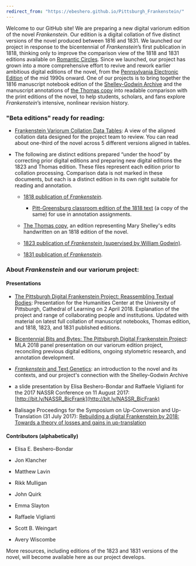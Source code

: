 ```yaml
---
redirect_from: "https://ebeshero.github.io/Pittsburgh_Frankenstein/"
---
```


Welcome to our GitHub site! We are preparing a new digital variorum edition of the novel _Frankenstein_. Our edition is a digital collation of five distinct versions of the novel produced between 1816 and 1831. We launched our project in response to the bicentennial of _Frankenstein_’s first publication in 1818, thinking only to improve the comparison view of the 1818 and 1831 editions available on [Romantic Circles](https://www.rc.umd.edu/editions/frankenstein). Since we launched, our project has grown into a more comprehensive effort to revive and rework earlier ambitious digital editions of the novel, from the [Pennsylvania Electronic Edition](http://knarf.english.upenn.edu/) of the mid 1990s onward. One of our projects is to bring together the 1816 manuscript notebook edition of the [Shelley-Godwin Archive](http://shelleygodwinarchive.org/contents/frankenstein/) and the manuscript annotations of [the Thomas copy](https://www.themorgan.org/collection/frankenstein) into readable comparison with the print editions of the novel, to help students, scholars, and fans explore _Frankenstein_’s intensive, nonlinear revision history.

### "Beta editions" ready for reading: 

* [Frankenstein Variorum Collation Data Tables](P1_tableView.html):
A view of the aligned collation data designed for the project team to review. You can read about one-third of the novel across 5 different versions aligned in tables.

* The following are distinct editions prepared “under the hood” by correcting prior digital editions and preparing new digital editions the 1823 and Thomas edition. These files represent each edition prior to collation processing. Comparison data is not marked in these documents, but each is a distinct edition in its own right suitable for reading and annotation.  

   * [1818 publication of _Frankenstein_](https://ebeshero.github.io/Pittsburgh_Frankenstein/Frankenstein_1818.html).
      * [Pitt-Greensburg classroom edition of the 1818 text](https://ebeshero.github.io/Pittsburgh_Frankenstein/Frankenstein_1818_classEd.html) (a copy of the same) for use in annotation assignments.  

   * [The Thomas copy](Frankenstein_Thom.html), an edition representing Mary Shelley's edits handwritten on an 1818 edition of the novel.

   * [1823 publication of _Frankenstein_ (supervised by William Godwin)](https://ebeshero.github.io/Pittsburgh_Frankenstein/Frankenstein_1823.html).

   * [1831 publication of _Frankenstein_](https://ebeshero.github.io/Pittsburgh_Frankenstein/Frankenstein_1831.html).


### About *Frankenstein* and our variorum project:

#### Presentations
* [The Pittsburgh Digital Frankenstein Project: Reassembling Textual Bodies](http://slides.com/elisabeshero-bondar/pghpitt_frankenstein): Presentation for the Humanities Center at the University of Pittsburgh, Cathedral of Learning on 2 April 2018. Explanation of the project and range of collaborating people and institutions. Updated with material on latest full collation of manuscript notebooks, Thomas edition, and 1818, 1823, and 1831 published editions. 

* [Bicentennial Bits and Bytes: The Pittsburgh Digital Frankenstein Project](http://slides.com/elisabeshero-bondar/mla_bicentfrank): MLA 2018 panel presentation on our variorum edition project, reconciling previous digital editions, ongoing stylometric research, and annotation development. 

* [*Frankenstein* and Text Genetics](http://bit.ly/FrankenTextGen): an introduction to the novel and its contexts, and our project's connection with the Shelley-Godwin Archive

* a slide presentation by Elisa Beshero-Bondar and Raffaele Viglianti for the 2017 NASSR Conference on 11 August 2017: [http://bit.ly/NASSR_BicFrank](http://bit.ly/NASSR_BicFrank) 

* Balisage Proceedings for the Symposium on Up-Conversion and Up-Translation (31 July 2017): [Rebuilding a digital Frankenstein by 2018: Towards a theory of losses and gains in up-translation](https://www.balisage.net/Proceedings/vol20/html/Beshero-Bondar01/BalisageVol20-Beshero-Bondar01.html)

#### Contributors (alphabetically)

* Elisa E. Beshero-Bondar

* Jon Klancher

* Matthew Lavin

* Rikk Mulligan

* John Quirk

* Emma Slayton

* Raffaele Viglianti

* Scott B. Weingart

* Avery Wiscombe 

More resources, including editions of the 1823 and 1831 versions of the novel, will become available here as our project develops. 
